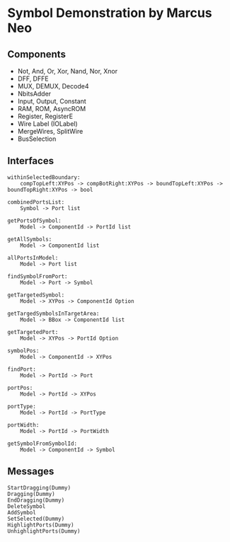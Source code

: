 # Symbol Demonstration by Marcus Neo


## Components
- Not, And, Or, Xor, Nand, Nor, Xnor
- DFF, DFFE
- MUX, DEMUX, Decode4
- NbitsAdder
- Input, Output, Constant
- RAM, ROM, AsyncROM
- Register, RegisterE
- Wire Label (IOLabel)
- MergeWires, SplitWire
- BusSelection

## Interfaces

    withinSelectedBoundary: 
        compTopLeft:XYPos -> compBotRight:XYPos -> boundTopLeft:XYPos -> boundTopRight:XYPos -> bool

    combinedPortsList:
        Symbol -> Port list

    getPortsOfSymbol: 
        Model -> ComponentId -> PortId list

    getAllSymbols:
        Model -> ComponentId list

    allPortsInModel:
        Model -> Port list

    findSymbolFromPort:
        Model -> Port -> Symbol

    getTargetedSymbol:
        Model -> XYPos -> ComponentId Option

    getTargedSymbolsInTargetArea:
        Model -> BBox -> ComponentId list

    getTargetedPort:
        Model -> XYPos -> PortId Option

    symbolPos:
        Model -> ComponentId -> XYPos

    findPort:
        Model -> PortId -> Port

    portPos:
        Model -> PortId -> XYPos

    portType:
        Model -> PortId -> PortType

    portWidth:
        Model -> PortId -> PortWidth

    getSymbolFromSymbolId:
        Model -> ComponentId -> Symbol

## Messages
    StartDragging(Dummy)
    Dragging(Dummy)
    EndDragging(Dummy)
    DeleteSymbol
    AddSymbol
    SetSelected(Dummy)
    HighlightPorts(Dummy)
    UnhighlightPorts(Dummy)

